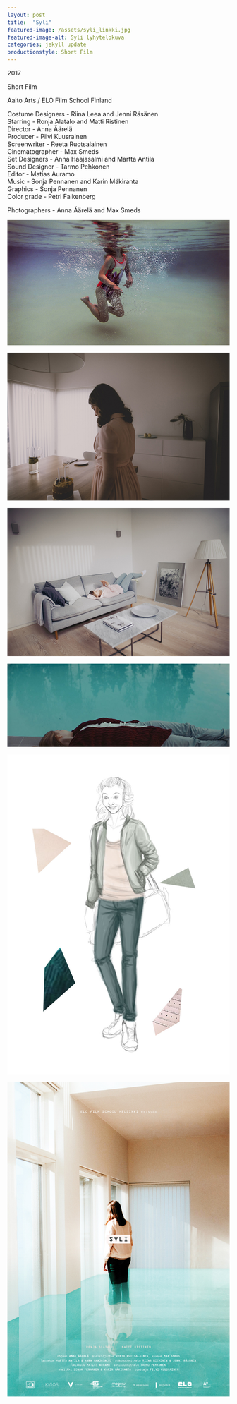 ```yaml
---
layout: post
title:  "Syli"
featured-image: /assets/syli_linkki.jpg
featured-image-alt: Syli lyhytelokuva
categories: jekyll update
productionstyle: Short Film
---
```

  2017   

Short Film

Aalto Arts / ELO Film School Finland

  Costume Designers - Riina Leea and Jenni Räsänen  
  Starring - Ronja Alatalo and Matti Ristinen  
  Director - Anna Äärelä  
  Producer - Pilvi Kuusrainen  
  Screenwriter - Reeta Ruotsalainen  
  Cinematographer - Max Smeds  
  Set Designers - Anna Haajasalmi and Martta Antila  
  Sound Designer - Tarmo Pehkonen  
  Editor - Matias Auramo  
  Music - Sonja Pennanen and Karin Mäkiranta  
  Graphics - Sonja Pennanen  
  Color grade - Petri Falkenberg  

Photographers - Anna Äärelä and Max Smeds


![alt text](/assets/projects/syli1.jpg)

![alt text](/assets/projects/syli2.jpg)

![alt text](/assets/projects/syli3.jpg)

![alt text](/assets/projects/syli4.jpg)

![alt text](/assets/projects/syli6.jpg)

![alt text](/assets/projects/syli5.jpg)